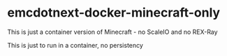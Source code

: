 # emcdotnext-docker-minecraft-only
This is just a container version of Minecraft - no ScaleIO and no REX-Ray

This is just to run in a container, no persistency 
